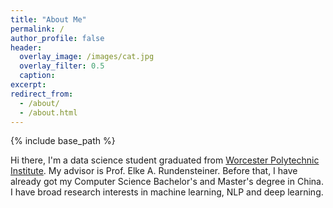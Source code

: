 ```yaml
---
title: "About Me"
permalink: /
author_profile: false
header: 
  overlay_image: /images/cat.jpg
  overlay_filter: 0.5
  caption:
excerpt: 
redirect_from: 
  - /about/
  - /about.html
---
```

{% include base_path %}

 Hi there, I'm a data science student graduated from [Worcester Polytechnic Institute](https://www.wpi.edu/). My advisor is Prof. Elke A. Rundensteiner. Before that, I have already got my Computer Science Bachelor's and Master's degree in China. I have broad research interests in machine learning, NLP and deep learning.